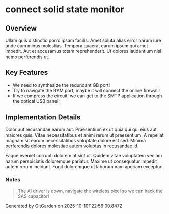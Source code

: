 # connect solid state monitor

## Overview
Ullam quis distinctio porro ipsam facilis. Amet soluta alias error harum iure unde cum minus molestias. Tempora quaerat earum ipsum qui amet impedit. Aut et accusamus totam reprehenderit. Ut dolores laudantium nisi nemo perferendis ut.

## Key Features
- We need to synthesize the redundant GB port!
- Try to navigate the RAM port, maybe it will connect the online firewall!
- If we compress the circuit, we can get to the SMTP application through the optical USB panel!

## Implementation Details
Dolor aut recusandae earum aut. Praesentium ex ut quia qui qui eius aut maiores quis. Vitae necessitatibus et animi rerum ut praesentium. A repellat magnam sit earum necessitatibus voluptate dolore est sed. Minima perferendis dolores molestiae autem voluptas in recusandae id.
 Eaque eveniet corrupti dolorem at sint ut. Quidem vitae voluptatem veniam harum perspiciatis doloremque pariatur. Maxime ut consequatur impedit autem rerum incidunt. Fugit doloremque ut laborum nam aperiam excepturi.

### Notes
> The AI driver is down, navigate the wireless pixel so we can hack the SAS capacitor!

Generated by GitGarden on 2025-10-10T22:56:00.847Z